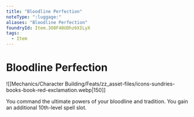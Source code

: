 ```yaml
---
title: "Bloodline Perfection"
noteType: ":luggage:"
aliases: "Bloodline Perfection"
foundryId: Item.3O8F48UDhz6XILyX
tags:
  - Item
---
```


# Bloodline Perfection
![[Mechanics/Character Building/Feats/zz_asset-files/icons-sundries-books-book-red-exclamation.webp|150]]

You command the ultimate powers of your bloodline and tradition. You gain an additional 10th-level spell slot.
